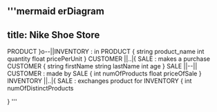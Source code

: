 
'''mermaid
erDiagram
---
title: Nike Shoe Store
---

  PRODUCT }o--||INVENTORY : in
  PRODUCT {
    string product_name
    int quantity
    float pricePerUnit
  }
  CUSTOMER ||..|{ SALE : makes a purchase
  CUSTOMER {
    string firstName
    string lastName
    int age
  }
  SALE ||--|| CUSTOMER : made by
  SALE {
    int numOfProducts
    float priceOfSale
  }
  INVENTORY ||..|{ SALE : exchanges product for
  INVENTORY {
    int numOfDistinctProducts
    
  }
'''
